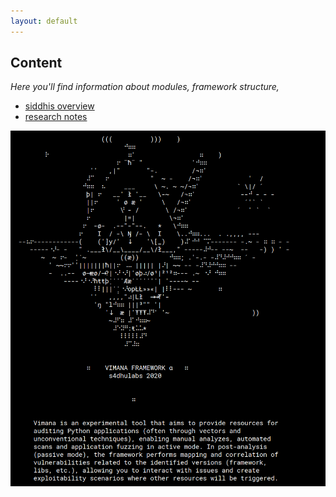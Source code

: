 ```yaml
---
layout: default
---
```

## Content

_Here you'll find information about modules, framework structure,_ 


* [siddhis overview](./vfstct/siddhis_overview.html)
* [research notes](./vfstct/research.html)

![Alt text](https://github.com/s4dhulabs/s4dhulabs.github.io/blob/master/resources/imgs/vimana_about_2_part.png?raw=true "VIMANAFRAMEWORK")

